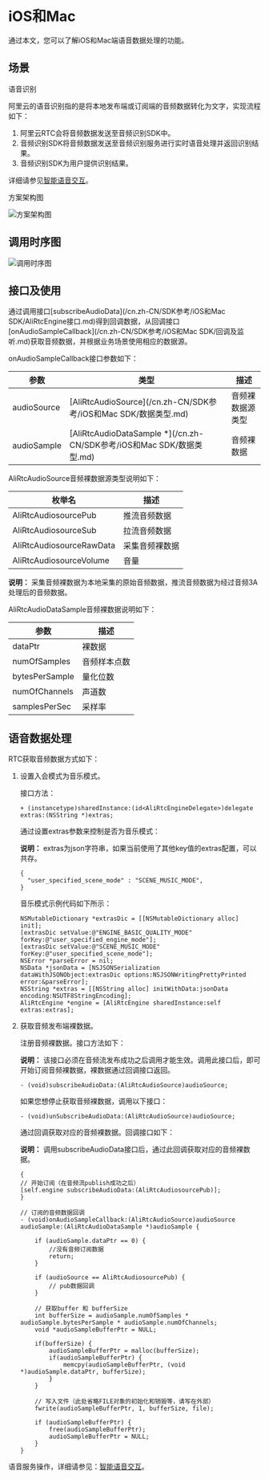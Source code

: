 # iOS和Mac

通过本文，您可以了解iOS和Mac端语音数据处理的功能。

## 场景

语音识别

阿里云的语音识别指的是将本地发布端或订阅端的音频数据转化为文字，实现流程如下：

1.  阿里云RTC会将音频数据发送至音频识别SDK中。
2.  音频识别SDK将音频数据发送至音频识别服务进行实时语音处理并返回识别结果。
3.  音频识别SDK为用户提供识别结果。

详细请参见[智能语音交互](https://help.aliyun.com/document_detail/84428.html)。

方案架构图

![方案架构图](https://static-aliyun-doc.oss-cn-hangzhou.aliyuncs.com/assets/img/zh-CN/8159101061/p162782.png)

## 调用时序图

![调用时序图](https://static-aliyun-doc.oss-cn-hangzhou.aliyuncs.com/assets/img/zh-CN/8159101061/p162783.png)

## 接口及使用

通过调用接口[subscribeAudioData](/cn.zh-CN/SDK参考/iOS和Mac SDK/AliRtcEngine接口.md)得到回调数据，从回调接口[onAudioSampleCallback](/cn.zh-CN/SDK参考/iOS和Mac SDK/回调及监听.md)获取音频数据，并根据业务场景使用相应的数据源。

onAudioSampleCallback接口参数如下：

|参数|类型|描述|
|--|--|--|
|audioSource|[AliRtcAudioSource](/cn.zh-CN/SDK参考/iOS和Mac SDK/数据类型.md)|音频裸数据源类型|
|audioSample|[AliRtcAudioDataSample \*](/cn.zh-CN/SDK参考/iOS和Mac SDK/数据类型.md)|音频裸数据|

AliRtcAudioSource音频裸数据源类型说明如下：

|枚举名|描述|
|---|--|
|AliRtcAudiosourcePub|推流音频数据|
|AliRtcAudiosourceSub|拉流音频数据|
|AliRtcAudiosourceRawData|采集音频裸数据|
|AliRtcAudiosourceVolume|音量|

**说明：** 采集音频裸数据为本地采集的原始音频数据，推流音频数据为经过音频3A处理后的音频数据。

AliRtcAudioDataSample音频裸数据说明如下：

|参数|描述|
|--|--|
|dataPtr|裸数据|
|numOfSamples|音频样本点数|
|bytesPerSample|量化位数|
|numOfChannels|声道数|
|samplesPerSec|采样率|

## 语音数据处理

RTC获取音频数据方式如下：

1.  设置入会模式为音乐模式。

    接口方法：

    ```
    + (instancetype)sharedInstance:(id<AliRtcEngineDelegate>)delegate extras:(NSString *)extras;
    ```

    通过设置extras参数来控制是否为音乐模式：

    **说明：** extras为json字符串，如果当前使用了其他key值的extras配置，可以共存。

    ```
    {
      "user_specified_scene_mode" : "SCENE_MUSIC_MODE",
    }
    ```

    音乐模式示例代码如下所示：

    ```
    NSMutableDictionary *extrasDic = [[NSMutableDictionary alloc] init];
    [extrasDic setValue:@"ENGINE_BASIC_QUALITY_MODE" forKey:@"user_specified_engine_mode"];
    [extrasDic setValue:@"SCENE_MUSIC_MODE" forKey:@"user_specified_scene_mode"];
    NSError *parseError = nil;
    NSData *jsonData = [NSJSONSerialization dataWithJSONObject:extrasDic options:NSJSONWritingPrettyPrinted error:&parseError];
    NSString *extras = [[NSString alloc] initWithData:jsonData encoding:NSUTF8StringEncoding];
    AliRtcEngine *engine = [AliRtcEngine sharedInstance:self extras:extras];
    ```

2.  获取音频发布端裸数据。

    注册音频裸数据。接口方法如下：

    **说明：** 该接口必须在音频流发布成功之后调用才能生效。调用此接口后，即可开始订阅音频裸数据，裸数据通过回调接口返回。

    ```
    - (void)subscribeAudioData:(AliRtcAudioSource)audioSource;
    ```

    如果您想停止获取音频裸数据，调用以下接口：

    ```
    - (void)unSubscribeAudioData:(AliRtcAudioSource)audioSource;
    ```

    通过回调获取对应的音频裸数据。回调接口如下：

    **说明：** 调用subscribeAudioData接口后，通过此回调获取对应的音频裸数据。

    ```
    {
    // 开始订阅（在音频流publish成功之后）
    [self.engine subscribeAudioData:(AliRtcAudiosourcePub)];
    }
    
    // 订阅的音频数据回调
    - (void)onAudioSampleCallback:(AliRtcAudioSource)audioSource audioSample:(AliRtcAudioDataSample *)audioSample {
    
        if (audioSample.dataPtr == 0) {
            //没有音频订阅数据
            return;
        }
    
        if (audioSource == AliRtcAudiosourcePub) {
            // pub数据回调
        }
    
        // 获取buffer 和 bufferSize
        int bufferSize = audioSample.numOfSamples * audioSample.bytesPerSample * audioSample.numOfChannels;
        void *audioSampleBufferPtr = NULL;
    
        if(bufferSize) {
            audioSampleBufferPtr = malloc(bufferSize);
            if(audioSampleBufferPtr) {
                memcpy(audioSampleBufferPtr, (void *)audioSample.dataPtr, bufferSize);
            }
        }
    
        // 写入文件（此处省略FILE对象的初始化和销毁等，请写在外部）    
        fwrite(audioSampleBufferPtr, 1, bufferSize, file);
    
        if (audioSampleBufferPtr) {
            free(audioSampleBufferPtr);
            audioSampleBufferPtr = NULL;
        }
    }
    ```


语音服务操作，详细请参见：[智能语音交互](https://help.aliyun.com/document_detail/84428.html)。

